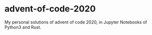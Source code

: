 # advent-of-code-2020
My personal solutions of advent of code 2020, in Jupyter Notebooks of Python3 and Rust.
